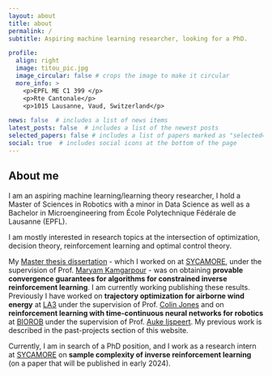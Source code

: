 ```yaml
---
layout: about
title: about
permalink: /
subtitle: Aspiring machine learning researcher, looking for a PhD.

profile:
  align: right
  image: titou_pic.jpg
  image_circular: false # crops the image to make it circular
  more_info: >
    <p>EPFL ME C1 399 </p>
    <p>Rte Cantonale</p>
    <p>1015 Lausanne, Vaud, Switzerland</p>

news: false  # includes a list of news items
latest_posts: false  # includes a list of the newest posts
selected_papers: false # includes a list of papers marked as "selected={true}"
social: true  # includes social icons at the bottom of the page
---
```


## About me

I am an aspiring machine learning/learning theory researcher, I hold a Master of Sciences in Robotics with a minor in Data Science as well as a Bachelor in Microengineering from École Polytechnique Fédérale de Lausanne (EPFL). 

I am mostly interested in research topics at the intersection of optimization, decision theory, reinforcement learning and optimal control theory. 

My [Master thesis dissertation](https://infoscience.epfl.ch/record/304492?ln=en) - which I worked on at [SYCAMORE](https://www.epfl.ch/labs/sycamore/), under the supervision of Prof. [Maryam Kamgarpour](https://people.epfl.ch/maryam.kamgarpour) - was on obtaining **provable convergence guarantees for algorithms for constrained inverse reinforcement learning**. I am currently working publishing these results. Previously I have worked on **trajectory optimization for airborne wind energy** at [LA3](https://www.epfl.ch/labs/la3/) under the supervision of Prof. [Colin Jones](https://people.epfl.ch/colin.jones) and on **reinforcement learning with time-continuous neural networks for robotics** at [BIOROB](https://www.epfl.ch/labs/biorob/) under the supervision of Prof. [Auke Ijspeert](https://www.epfl.ch/labs/biorob/people/ijspeert/). My previous work is described in the past-projects section of this website.

Currently, I am in search of a PhD position, and I work as a research intern at [SYCAMORE](https://www.epfl.ch/labs/sycamore/) on **sample complexity of inverse reinforcement learning** (on a paper that will be published in early 2024).

<!-- 
Put your address / P.O. box / other info right below your picture. You can also disable any of these elements by editing `profile` property of the YAML header of your `_pages/about.md`. Edit `_bibliography/papers.bib` and Jekyll will render your [publications page](/al-folio/publications/) automatically.

Link to your social media connections, too. This theme is set up to use [Font Awesome icons](http://fortawesome.github.io/Font-Awesome/) and [Academicons](https://jpswalsh.github.io/academicons/), like the ones below. Add your Facebook, Twitter, LinkedIn, Google Scholar, or just disable all of them. -->